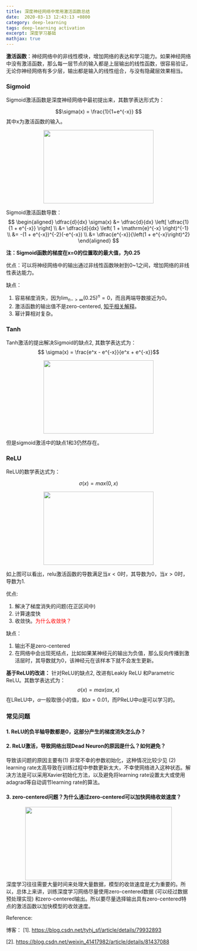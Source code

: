 ```yaml
---
title: 深度神经网络中常用激活函数总结
date:  2020-03-13 12:43:13 +0800
category: deep-learning
tags: deep-learning activation
excerpt: 深度学习基础
mathjax: true
---
```


**激活函数**：神经网络中的非线性模块，增加网络的表达和学习能力。如果神经网络中没有激活函数，那么每一层节点的输入都是上层输出的线性函数，很容易验证，无论你神经网络有多少层，输出都是输入的线性组合，与没有隐藏层效果相当。


### Sigmoid
Sigmoid激活函数是深度神经网络中最初提出来，其数学表达形式为：

$$\sigma(x) = \frac{1}{1+e^{-x}} $$
其中x为激活函数的输入。
<center><img src="https://selous123.github.io/assets/img/blog-activationfunc/sigmoid.png" width="300" height="200"/></center>

Sigmoid激活函数导数：
$$
\begin{aligned}
\dfrac{d}{dx} \sigma(x) &= \dfrac{d}{dx} \left[ \dfrac{1}{1 + e^{-x}} \right] \\
&= \dfrac{d}{dx} \left( 1 + \mathrm{e}^{-x} \right)^{-1} \\
&= -(1 + e^{-x})^{-2}(-e^{-x}) \\
&= \dfrac{e^{-x}}{\left(1 + e^{-x}\right)^2}
\end{aligned}
$$

**注：Sigmoid函数的梯度在x=0的位置取的最大值，为0.25**

优点：可以将神经网络中的输出通过非线性函数映射到0~1之间，增加网络的非线性表达能力。

缺点：
1. 容易梯度消失，因为$\lim_{n->\infty}(0.25)^n = 0$，而且两端导数接近为$0$。
2. 激活函数的输出值不是zero-centered, [知乎相关解释](https://www.zhihu.com/question/57194292/answer/278445184)。
3. 幂计算相对复杂。

### Tanh
Tanh激活的提出解决Sigmoid的缺点2, 其数学表达式为：
$$ \sigma(x) = \frac{e^x - e^{-x}}{e^x + e^{-x}}$$
<center><img src="https://selous123.github.io/assets/img/blog-activationfunc/tanh.png" width="300" height="200"/></center>

但是sigmoid激活中的缺点1和3仍然存在。
### ReLU
ReLU的数学表达式为：

$$\sigma(x) = max(0, x)$$
<center><img src="https://selous123.github.io/assets/img/blog-activationfunc/relu.png" width="300" height="200"/></center>

如上图可以看出，relu激活函数的导数满足当$x<0$时，其导数为0，当$x>0$时，导数为1.

优点:
1. 解决了梯度消失的问题(在正区间中)
2. 计算速度快
3. 收敛快。<font color='red'>为什么收敛快？</font>

缺点：
1. 输出不是zero-centered
2. 在网络中会出现死结点，比如如果某神经元的输出为负值，那么反向传播到激活层时，其导数就为0，该神经元在该样本下就不会发生更新。

**基于ReLU的改进：**
针对ReLU的缺点2, 改进有Leakly ReLU 和Parametric ReLU。其数学表达式为：
$$\sigma(x) = max(\alpha x, x)$$
在LReLU中，$\alpha$一般取很小的值，如$\alpha=0.01$，而PReLU中$\alpha$是可以学习的。


### 常见问题
#### 1. ReLU的负半轴导数都是0，这部分产生的梯度消失怎么办？


#### 2. ReLU激活，导致网络出现Dead Neuron的原因是什么？如何避免？
导致该问题的原因主要有(1) 非常不幸的参数初始化，这种情况比较少见 (2) learning rate太高导致在训练过程中参数更新太大，不幸使网络进入这种状态。解决方法是可以采用Xavier初始化方法，以及避免将learning rate设置太大或使用adagrad等自动调节learning rate的算法。
#### 3. zero-centered问题？为什么通过zero-centered可以加快网络收敛速度？
<center><img src="https://selous123.github.io/assets/img/blog-activationfunc/zero-centered.jpg" width="400" height="200"/></center>
深度学习往往需要大量时间来处理大量数据，模型的收敛速度是尤为重要的。所以，总体上来讲，训练深度学习网络尽量使用zero-centered数据 (可以经过数据预处理实现) 和zero-centered输出。所以要尽量选择输出具有zero-centered特点的激活函数以加快模型的收敛速度。


Reference:

博客：
[1]. https://blog.csdn.net/tyhj_sf/article/details/79932893

[2]. https://blog.csdn.net/weixin_41417982/article/details/81437088


